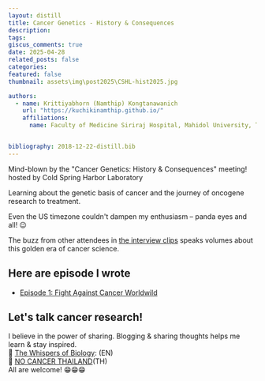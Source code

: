 ```yaml
---
layout: distill
title: Cancer Genetics - History & Consequences 
description: 
tags: 
giscus_comments: true
date: 2025-04-28
related_posts: false
categories: 
featured: false
thumbnail: assets\img\post2025\CSHL-hist2025.jpg

authors:
  - name: Krittiyabhorn (Namthip) Kongtanawanich
    url: "https://kuchikinamthip.github.io/"
    affiliations:
      name: Faculty of Medicine Siriraj Hospital, Mahidol University, Thailand


bibliography: 2018-12-22-distill.bib
---
```


Mind-blown by the "Cancer Genetics: History & Consequences" meeting!
hosted by Cold Spring Harbor Laboratory 

Learning about the genetic basis of cancer and the journey of oncogene research to treatment.

Even the US timezone couldn't dampen my enthusiasm – panda eyes and all! 😉

The buzz from other attendees in [the interview clips](https://www.youtube.com/watch?si=TTewb89yFdHivd3e&v=G3OeGiZZTWM&feature=youtu.be) speaks volumes about this golden era of cancer science.

## Here are episode I wrote
- [Episode 1: Fight Against Cancer Worldwild](https://thewhispersofbiology.blogspot.com/2025/04/fight-against-cancer-1932.html)

## Let's talk cancer research! 
I believe in the power of sharing. Blogging & sharing thoughts helps me learn & stay inspired. \
🧬 [The Whispers of Biology](kuchikinamthip.github.io/projects/WhispersBiology/): (EN) \
🚫 [NO CANCER THAILAND](kuchikinamthip.github.io/projects/NoCancer/)(TH) \
All are welcome! 😁😁😁